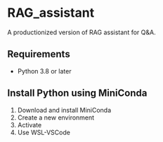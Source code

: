 # RAG_assistant
A productionized version of RAG assistant for Q&A.

## Requirements
- Python 3.8 or later

## Install Python using MiniConda
1) Download and install MiniConda
2) Create a new environment
3) Activate
4) Use WSL-VSCode

